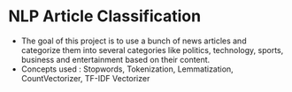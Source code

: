 # NLP Article Classification


- The goal of this project is to use a bunch of news articles and categorize them into several categories like politics, technology, sports, business and entertainment based on their content. 
- Concepts used : Stopwords, Tokenization, Lemmatization, CountVectorizer, TF-IDF Vectorizer

